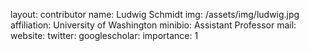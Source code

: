 layout: contributor
name: Ludwig Schmidt
img: /assets/img/ludwig.jpg 
affiliation: University of Washington
minibio: Assistant Professor
mail: 
website: 
twitter: 
googlescholar: 
importance: 1

